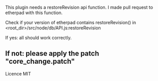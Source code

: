 This plugin needs a restoreRevision api function.
I made pull request to etherpad with this function.

Check if your version of etherpad contains restoreRevision() in <root_dir>/src/node/db/API.js:restoreRevision

If yes: all should work correctly.

If not: please apply the patch "core_change.patch"
--------------------------------------------------------
Licence MIT


